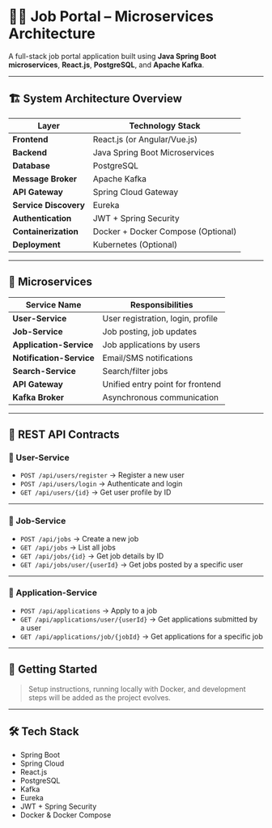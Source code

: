 # 🧑‍💼 Job Portal – Microservices Architecture

A full-stack job portal application built using **Java Spring Boot microservices**, **React.js**, **PostgreSQL**, and **Apache Kafka**.

---

## 🏗️ System Architecture Overview

| Layer              | Technology Stack                           |
|--------------------|--------------------------------------------|
| **Frontend**       | React.js (or Angular/Vue.js)               |
| **Backend**        | Java Spring Boot Microservices             |
| **Database**       | PostgreSQL                                 |
| **Message Broker** | Apache Kafka                               |
| **API Gateway**    | Spring Cloud Gateway                       |
| **Service Discovery** | Eureka                                  |
| **Authentication** | JWT + Spring Security                      |
| **Containerization** | Docker + Docker Compose (Optional)       |
| **Deployment**     | Kubernetes (Optional)                      |

---

## 🧩 Microservices

| Service Name          | Responsibilities                        |
|------------------------|------------------------------------------|
| **User-Service**       | User registration, login, profile        |
| **Job-Service**        | Job posting, job updates                 |
| **Application-Service**| Job applications by users               |
| **Notification-Service**| Email/SMS notifications                |
| **Search-Service**     | Search/filter jobs                      |
| **API Gateway**        | Unified entry point for frontend        |
| **Kafka Broker**       | Asynchronous communication               |

---

## 🔗 REST API Contracts

### 🧑 User-Service
- `POST /api/users/register` → Register a new user  
- `POST /api/users/login` → Authenticate and login  
- `GET /api/users/{id}` → Get user profile by ID  

---

### 💼 Job-Service
- `POST /api/jobs` → Create a new job  
- `GET /api/jobs` → List all jobs  
- `GET /api/jobs/{id}` → Get job details by ID  
- `GET /api/jobs/user/{userId}` → Get jobs posted by a specific user  

---

### 📄 Application-Service
- `POST /api/applications` → Apply to a job  
- `GET /api/applications/user/{userId}` → Get applications submitted by a user  
- `GET /api/applications/job/{jobId}` → Get applications for a specific job  

---

## 🚀 Getting Started

> Setup instructions, running locally with Docker, and development steps will be added as the project evolves.

---

## 🛠️ Tech Stack

- Spring Boot
- Spring Cloud
- React.js
- PostgreSQL
- Kafka
- Eureka
- JWT + Spring Security
- Docker & Docker Compose

